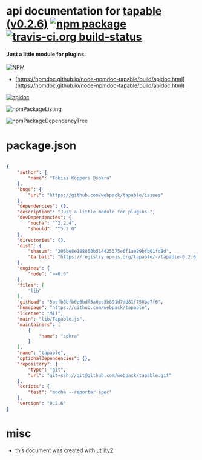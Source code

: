 # api documentation for  [tapable (v0.2.6)](https://github.com/webpack/tapable)  [![npm package](https://img.shields.io/npm/v/npmdoc-tapable.svg?style=flat-square)](https://www.npmjs.org/package/npmdoc-tapable) [![travis-ci.org build-status](https://api.travis-ci.org/npmdoc/node-npmdoc-tapable.svg)](https://travis-ci.org/npmdoc/node-npmdoc-tapable)
#### Just a little module for plugins.

[![NPM](https://nodei.co/npm/tapable.png?downloads=true&downloadRank=true&stars=true)](https://www.npmjs.com/package/tapable)

- [https://npmdoc.github.io/node-npmdoc-tapable/build/apidoc.html](https://npmdoc.github.io/node-npmdoc-tapable/build/apidoc.html)

[![apidoc](https://npmdoc.github.io/node-npmdoc-tapable/build/screenCapture.buildCi.browser.%252Ftmp%252Fbuild%252Fapidoc.html.png)](https://npmdoc.github.io/node-npmdoc-tapable/build/apidoc.html)

![npmPackageListing](https://npmdoc.github.io/node-npmdoc-tapable/build/screenCapture.npmPackageListing.svg)

![npmPackageDependencyTree](https://npmdoc.github.io/node-npmdoc-tapable/build/screenCapture.npmPackageDependencyTree.svg)



# package.json

```json

{
    "author": {
        "name": "Tobias Koppers @sokra"
    },
    "bugs": {
        "url": "https://github.com/webpack/tapable/issues"
    },
    "dependencies": {},
    "description": "Just a little module for plugins.",
    "devDependencies": {
        "mocha": "^2.2.4",
        "should": "^5.2.0"
    },
    "directories": {},
    "dist": {
        "shasum": "206be8e188860b514425375e6f1ae89bfb01fd8d",
        "tarball": "https://registry.npmjs.org/tapable/-/tapable-0.2.6.tgz"
    },
    "engines": {
        "node": ">=0.6"
    },
    "files": [
        "lib"
    ],
    "gitHead": "5bcfb8bfb6e6bdf3a6ec3b891d7dd81f758ba7f6",
    "homepage": "https://github.com/webpack/tapable",
    "license": "MIT",
    "main": "lib/Tapable.js",
    "maintainers": [
        {
            "name": "sokra"
        }
    ],
    "name": "tapable",
    "optionalDependencies": {},
    "repository": {
        "type": "git",
        "url": "git+ssh://git@github.com/webpack/tapable.git"
    },
    "scripts": {
        "test": "mocha --reporter spec"
    },
    "version": "0.2.6"
}
```



# misc
- this document was created with [utility2](https://github.com/kaizhu256/node-utility2)
